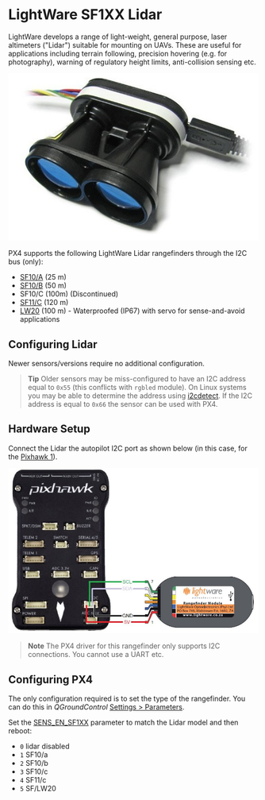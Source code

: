 # LightWare SF1XX Lidar

LightWare develops a range of light-weight, general purpose, laser altimeters ("Lidar") suitable for mounting on UAVs. These are useful for applications including terrain following, precision hovering (e.g. for photography), warning of regulatory height limits, anti-collision sensing etc.

![LightWare SF11/C Lidar](../../assets/hardware/sensors/sf11c_120_m.jpg)

PX4 supports the following LightWare Lidar rangefinders through the I2C bus (only):
* [SF10/A](http://lightware.co.za/shop2017/drone-altimeters/26-sf10a-25-m.html) (25 m)
* [SF10/B](http://lightware.co.za/shop2017/drone-altimeters/25-sf10b-50-m.html) (50 m)
* SF10/C (100m) (Discontinued)
* [SF11/C](http://lightware.co.za/shop2017/drone-altimeters/44-sf11c-120-m.html) (120 m)
* [LW20](http://lightware.co.za/shop2017/drone-altimeters/51-lw20-100-m.html) (100 m) - Waterproofed (IP67) with servo for sense-and-avoid applications


## Configuring Lidar

Newer sensors/versions require no additional configuration.

> **Tip** Older sensors may be miss-configured to have an I2C address equal to `0x55` (this conflicts with `rgbled` module). 
> On Linux systems you may be able to determine the address using [i2cdetect](http://manpages.ubuntu.com/manpages/zesty/man8/i2cdetect.8.html).
> If the I2C address is equal to `0x66` the sensor can be used with PX4.


## Hardware Setup

Connect the Lidar the autopilot I2C port as shown below (in this case, for the [Pixhawk 1](../flight_controller/mro_pixhawk.md)).

![SF1XX LIDAR to I2C connection](../../assets/hardware/sensors/sf1xx_i2c.jpg)

> **Note** The PX4 driver for this rangefinder only supports I2C connections. You cannot use a UART etc.


## Configuring PX4

The only configuration required is to set the type of the rangefinder. You can do this in *QGroundControl* [Settings > Parameters](https://docs.qgroundcontrol.com/en/SetupView/Parameters.html).

Set the [SENS_EN_SF1XX](../advanced_config/parameter_reference.md#SENS_EN_SF1XX) parameter to match the Lidar model and then reboot:
* `0` lidar disabled
* `1` SF10/a
* `2` SF10/b
* `3` SF10/c
* `4` SF11/c
* `5` SF/LW20

